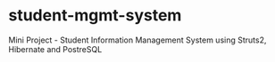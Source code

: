 # student-mgmt-system

Mini Project - Student Information Management System using Struts2, Hibernate and PostreSQL
